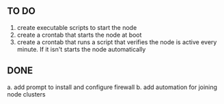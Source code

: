 ## TO DO
1. create executable scripts to start the node
2. create a crontab that starts the node at boot
3. create a crontab that runs a script that verifies the node is active every minute. If it isn't starts the node automatically


## DONE
a. add prompt to install and configure firewall
b. add automation for joining node clusters
